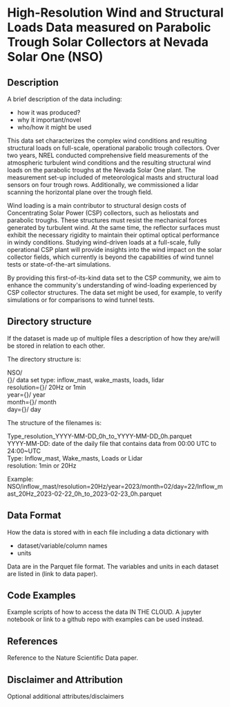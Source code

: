 # High-Resolution Wind and Structural Loads Data measured on Parabolic Trough Solar Collectors at Nevada Solar One (NSO)

## Description

A brief description of the data including:
- how it was produced?
- why it important/novel
- who/how it might be used

This data set characterizes the complex wind conditions and resulting structural loads on full-scale, operational parabolic trough collectors.
Over two years, NREL conducted comprehensive field measurements of the atmospheric turbulent wind conditions and the resulting structural wind loads on the parabolic troughs at the Nevada Solar One plant. The measurement set-up included of meteorological masts and structural load sensors on four trough rows.
Additionally, we commissioned a lidar scanning the horizontal plane over the trough field.

Wind loading is a main contributor to structural design costs of Concentrating Solar Power (CSP) collectors, such as heliostats and parabolic troughs. These structures must resist the mechanical forces generated by turbulent wind. At the same time, the reflector surfaces must exhibit the necessary rigidity to maintain their optimal optical performance in windy conditions. 
Studying wind-driven loads at a full-scale, fully operational CSP plant will provide insights into the wind impact on the solar collector fields, which currently is beyond the capabilities of wind tunnel tests or state-of-the-art simulations.

By providing this first-of-its-kind data set to the CSP community, we aim to enhance the community's understanding of wind-loading experienced by CSP collector structures.
The data set might be used, for example, to verify simulations or for comparisons to wind tunnel tests.

## Directory structure

If the dataset is made up of multiple files a description of how they are/will
be stored in relation to each other.

The directory structure is:

NSO/  <br>
 {}/                       data set type: inflow_mast, wake_masts, loads, lidar  <br>
  resolution={}/           20Hz or 1min  <br>
   year={}/                year  <br>
    month={}/              month  <br>
     day={}/               day  <br>


The structure of the filenames is:

Type_resolution_YYYY-MM-DD_0h_to_YYYY-MM-DD_0h.parquet  <br>
YYYY-MM-DD: date of the daily file that contains data from 00:00 UTC to 24:00~UTC  <br>
Type: Inflow_mast, Wake_masts, Loads or Lidar  <br>
resolution: 1min or 20Hz  <br>


Example:
NSO/inflow_mast/resolution=20Hz/year=2023/month=02/day=22/Inflow_mast_20Hz_2023-02-22_0h_to_2023-02-23_0h.parquet


## Data Format

How the data is stored with in each file including a data dictionary with
- dataset/variable/column names
- units

Data are in the Parquet file format. The variables and units in each dataset are listed in (link to data paper).

## Code Examples

Example scripts of how to access the data IN THE CLOUD. A jupyter notebook or
link to a github repo with examples can be used instead.

## References

Reference to the Nature Scientific Data paper.

## Disclaimer and Attribution

Optional additional attributes/disclaimers
